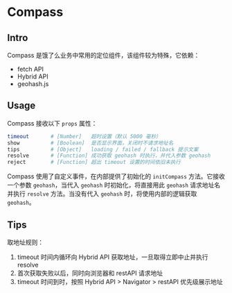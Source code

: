 # Compass

## Intro

Compass 是饿了么业务中常用的定位组件，该组件较为特殊，它依赖：

- fetch API
- Hybrid API
- geohash.js

## Usage

Compass 接收以下 `props` 属性：

```bash
timeout       # [Number]   超时设置（默认 5000 毫秒）
show          # [Boolean]  是否显示界面，关闭时不请求地址名
tips          # [Object]   loading / failed / fallback 提示文案
resolve       # [Function] 成功获取 geohash 时执行，并代入参数 geohash
reject        # [Function] 超出 timeout 设置的时间依旧未执行
```

Compass 使用了自定义事件，在内部提供了初始化的 `initCompass` 方法。它接收一个参数 `geohash`，当代入 `geohash` 时初始化，将直接用此 `geohash` 请求地址名并执行 `resolve` 方法。当没有代入 `geohash` 时，将使用内部的逻辑获取 `geohash`。

## Tips

取地址规则：

1. timeout 时间内循环向 Hybrid API 获取地址，一旦取得立即中止并执行 resolve
2. 首次获取失败以后，同时向浏览器和 restAPI 请求地址
3. timeout 时间到时，按照 Hybrid API > Navigator > restAPI 优先级展示地址
